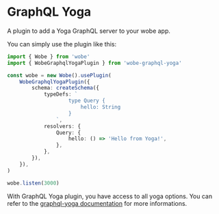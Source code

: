 # GraphQL Yoga

A plugin to add a Yoga GraphQL server to your wobe app.

You can simply use the plugin like this:

```ts
import { Wobe } from 'wobe'
import { WobeGraphqlYogaPlugin } from 'wobe-graphql-yoga'

const wobe = new Wobe().usePlugin(
	WobeGraphqlYogaPlugin({
		schema: createSchema({
			typeDefs: `
					type Query {
						hello: String
					}
				`,
			resolvers: {
				Query: {
					hello: () => 'Hello from Yoga!',
				},
			},
		}),
	}),
)

wobe.listen(3000)
```

With GraphQL Yoga plugin, you have access to all yoga options. You can refer to the [graphql-yoga documentation](https://the-guild.dev/graphql/yoga-server/docs) for more informations.
